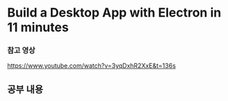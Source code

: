 # Build a Desktop App with Electron in 11 minutes

### 참고 영상

https://www.youtube.com/watch?v=3yqDxhR2XxE&t=136s



## 공부 내용

